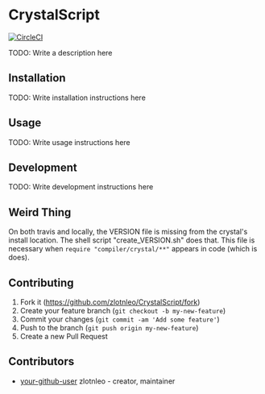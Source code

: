 # CrystalScript
[![CircleCI](https://circleci.com/gh/zlotnleo/CrystalScript.svg?style=svg)](https://circleci.com/gh/zlotnleo/CrystalScript)

TODO: Write a description here

## Installation

TODO: Write installation instructions here

## Usage

TODO: Write usage instructions here

## Development

TODO: Write development instructions here

## Weird Thing
On both travis and locally, the VERSION file is missing from the crystal's install location. The shell script "create_VERSION.sh" does that. This file is necessary when `require "compiler/crystal/**"` appears in code (which is does).

## Contributing

1. Fork it (<https://github.com/zlotnleo/CrystalScript/fork>)
2. Create your feature branch (`git checkout -b my-new-feature`)
3. Commit your changes (`git commit -am 'Add some feature'`)
4. Push to the branch (`git push origin my-new-feature`)
5. Create a new Pull Request

## Contributors

- [your-github-user](https://github.com/zlotnleo) zlotnleo - creator, maintainer
